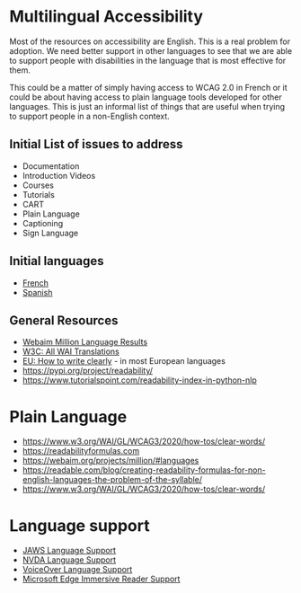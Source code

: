 # Multilingual Accessibility
Most of the resources on accessibility are English. This is a real problem for adoption. We need better support in other languages to see that we are able to support people with disabilities in the language that is most effective for them. 

This could be a matter of simply having access to WCAG 2.0 in French or it could be about having access to plain language tools developed for other languages.  This is just an informal list of things that are useful when trying to support people in a non-English context. 

## Initial List of issues to address
- Documentation
- Introduction Videos
- Courses
- Tutorials
- CART
- Plain Language
- Captioning
- Sign Language

## Initial languages
- [French](https://github.com/accessibility/multilingual/blob/master/Fran%C3%A7ais.md)
- [Spanish](https://github.com/accessibility/multilingual/blob/master/Espa%C3%B1ol.md)

## General Resources
- [Webaim Million Language Results](https://webaim.org/projects/million/#languages)
- [W3C: All WAI Translations](https://www.w3.org/WAI/translations/)
- [EU: How to write clearly](https://op.europa.eu/en/publication-detail/-/publication/725b7eb0-d92e-11e5-8fea-01aa75ed71a1/language-en) - in most European languages
- https://pypi.org/project/readability/
- https://www.tutorialspoint.com/readability-index-in-python-nlp


# Plain Language
- https://www.w3.org/WAI/GL/WCAG3/2020/how-tos/clear-words/
- https://readabilityformulas.com
- https://webaim.org/projects/million/#languages
- https://readable.com/blog/creating-readability-formulas-for-non-english-languages-the-problem-of-the-syllable/
- https://www.w3.org/WAI/GL/WCAG3/2020/how-tos/clear-words/

# Language support
- [JAWS Language Support](https://www.freedomscientific.com/SurfsUp/Languages.htm)
- [NVDA Language Support](https://www.nvaccess.org/files/nvda/documentation/userGuide.html#Internationalization)
- [VoiceOver Language Support](https://support.apple.com/en-ca/HT206175)
- [Microsoft Edge Immersive Reader Support](https://support.microsoft.com/en-us/topic/languages-and-products-supported-by-immersive-reader-47f298d6-d92c-4c35-8586-5eb81e32a76e)
